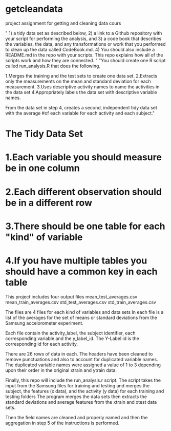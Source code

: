 # getcleandata
project assignment for getting and cleaning data cours

" 1) a tidy data set as described below, 
  2) a link to a Github repository with your script for performing the analysis, and 
  3) a code book that describes the variables, the data, and any transformations or work that you performed to clean up the data called CodeBook.md. 
  4) You should also include a README.md in the repo with your scripts. This repo explains how all of the scripts work and how they are connected. 
"
"You should create one R script called run_analysis.R that does the following. 

1.Merges the training and the test sets to create one data set.
2.Extracts only the measurements on the mean and standard deviation for each measurement. 
3.Uses descriptive activity names to name the activities in the data set
4.Appropriately labels the data set with descriptive variable names. 

From the data set in step 4, creates a second, independent tidy data set with the average
#of each variable for each activity and each subject."
 
# The Tidy Data Set
# 1.Each variable you should measure be in one column
# 2.Each different observation should be in a different row
# 3.There should be one table for each "kind" of variable
# 4.If you have multiple tables you should have a common key in each table



This project includes four output files 
mean_test_averages.csv
mean_train_averages.csv
std_test_averages.csv
std_train_averages.csv

The files are 4 files for each kind of variables and data sets
In each file is a list of the averages for the set of means or standard deviations from the Samsung accelorometer experiment.

Each file contain the activity_label, the subject identifier, each corresponding variable and the y_label_id.
The Y-Label id is the corresponding id for each activity.

There are 26 rows of data in each. 
The headers have been cleaned to remove punctuations and also to account for duplicated variable names.
The duplicated variable names were assigned a value of 1 to 3 depending upon their order in the original 
xtrain and ytrain data.

Finally, this repo will include the run_analysis.r script.
The script takes the input from the Samsung files for training and testing and merges
the subject, the features (x data), and the activity (y data) for each training and testing folders
The program merges the data sets then extracts the standard deviations and average features from the xtrain and xtest data sets.

Then the field names are cleaned and properly named and then the aggregation in step 5 of the instructions is performed.
